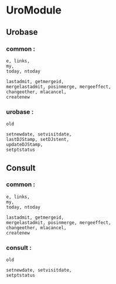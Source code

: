 # UroModule

## Urobase

### common​ : 
	e, links, 
	my, 
	today, ntoday

	lastadmit, getmergeid, 
	mergelastadmit, posinmerge, mergeeffect, 
	changeother, mlacancel, 
	createnew

### urobase​ : 
	old

	setnewdate, setvisitdate, 
	lastDJStamp, setDJstent, 
	updateDJStamp, 
	setptstatus

## Consult

### common​ : 
	e, links, 
	my, 
	today, ntoday

	lastadmit, getmergeid, 
	mergelastadmit, posinmerge, mergeeffect, 
	changeother, mlacancel, 
	createnew

### consult : 
	old

	setnewdate, setvisitdate, 
	setptstatus
